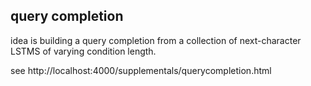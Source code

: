 query completion
---

idea is building a query completion from a collection of next-character LSTMS of varying condition length.

see http://localhost:4000/supplementals/querycompletion.html


